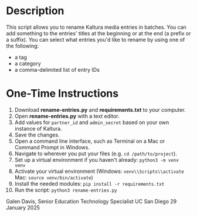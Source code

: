 # Description
This script allows you to rename Kaltura media entries in batches. You can add something to the entries' titles at the beginning or at the end (a prefix or a suffix). You can select what entries you'd like to rename by using one of the following:

- a tag
- a category
- a comma-delimited list of entry IDs

# One-Time Instructions
1. Download **rename-entries.py** and **requirements.txt** to your computer.
2. Open **rename-entries.py** with a text editor.
3. Add values for `partner_id` and `admin_secret` based on your own instance of Kaltura.
4. Save the changes.
5. Open a command line interface, such as Terminal on a Mac or Command Prompt in Windows.
6. Navigate to wherever you put your files (e.g. `cd /path/to/project`).
7. Set up a virtual environment if you haven't already: `python3 -m venv venv`
8. Activate your virtual environment (Windows: `venv\\Scripts\\activate` Mac: `source venv/bin/activate`)
9. Install the needed modules: `pip install -r requirements.txt`
10. Run the script: `python3 rename-entries.py`


Galen Davis, Senior Education Technology Specialist
UC San Diego
29 January 2025
